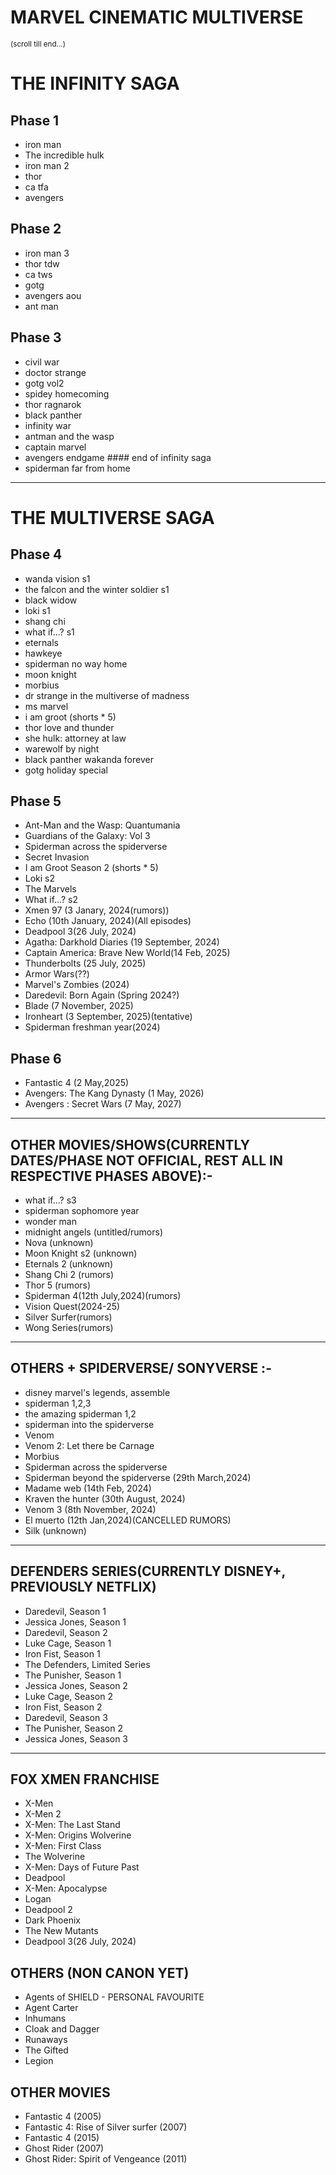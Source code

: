 # MARVEL CINEMATIC MULTIVERSE

<small>(scroll till end...)</small>

# THE INFINITY SAGA

## Phase 1

- iron man
- The incredible hulk
- iron man 2
- thor
- ca tfa
- avengers

## Phase 2

- iron man 3
- thor tdw
- ca tws
- gotg
- avengers aou
- ant man

## Phase 3

- civil war
- doctor strange
- gotg vol2
- spidey homecoming
- thor ragnarok
- black panther
- infinity war
- antman and the wasp
- captain marvel
- avengers endgame #### end of infinity saga
- spiderman far from home

<hr/>

# THE MULTIVERSE SAGA

## Phase 4

- wanda vision s1
- the falcon and the winter soldier s1
- black widow
- loki s1
- shang chi
- what if...? s1
- eternals
- hawkeye
- spiderman no way home
- moon knight
- morbius
- dr strange in the multiverse of madness
- ms marvel
- i am groot (shorts \* 5)
- thor love and thunder
- she hulk: attorney at law
- warewolf by night
- black panther wakanda forever
- gotg holiday special

## Phase 5

- Ant-Man and the Wasp: Quantumania
- Guardians of the Galaxy: Vol 3
- Spiderman across the spiderverse
- Secret Invasion
- I am Groot Season 2 (shorts \* 5)
- Loki s2
- The Marvels
- What if...? s2
- Xmen 97 (3 Janary, 2024(rumors))
- Echo (10th January, 2024)(All episodes)
- Deadpool 3(26 July, 2024)
- Agatha: Darkhold Diaries (19 September, 2024)
- Captain America: Brave New World(14 Feb, 2025)
- Thunderbolts (25 July, 2025)
- Armor Wars(??)
- Marvel's Zombies (2024)
- Daredevil: Born Again (Spring 2024?)
- Blade (7 November, 2025)
- Ironheart (3 September, 2025)(tentative)
- Spiderman freshman year(2024)

## Phase 6

- Fantastic 4 (2 May,2025)
- Avengers: The Kang Dynasty (1 May, 2026)
- Avengers : Secret Wars (7 May, 2027)

<hr>

## OTHER MOVIES/SHOWS(CURRENTLY DATES/PHASE NOT OFFICIAL, REST ALL IN RESPECTIVE PHASES ABOVE):-

- what if...? s3
- spiderman sophomore year
- wonder man
- midnight angels (untitled/rumors)
- Nova (unknown)
- Moon Knight s2 (unknown)
- Eternals 2 (unknown)
- Shang Chi 2 (rumors)
- Thor 5 (rumors)
- Spiderman 4(12th July,2024)(rumors)
- Vision Quest(2024-25)
- Silver Surfer(rumors)
- Wong Series(rumors)

<hr>

## OTHERS + SPIDERVERSE/ SONYVERSE :-

- disney marvel's legends, assemble
- spiderman 1,2,3
- the amazing spiderman 1,2
- spiderman into the spiderverse
- Venom
- Venom 2: Let there be Carnage
- Morbius
- Spiderman across the spiderverse
- Spiderman beyond the spiderverse (29th March,2024)
- Madame web (14th Feb, 2024)
- Kraven the hunter (30th August, 2024)
- Venom 3 (8th November, 2024)
- El muerto (12th Jan,2024)(CANCELLED RUMORS)
- Silk (unknown)

<hr>

## DEFENDERS SERIES(CURRENTLY DISNEY+, PREVIOUSLY NETFLIX)

- Daredevil, Season 1
- Jessica Jones, Season 1
- Daredevil, Season 2
- Luke Cage, Season 1
- Iron Fist, Season 1
- The Defenders, Limited Series
- The Punisher, Season 1
- Jessica Jones, Season 2
- Luke Cage, Season 2
- Iron Fist, Season 2
- Daredevil, Season 3
- The Punisher, Season 2
- Jessica Jones, Season 3

<hr>

## FOX XMEN FRANCHISE

- X-Men
- X-Men 2
- X-Men: The Last Stand
- X-Men: Origins Wolverine
- X-Men: First Class
- The Wolverine
- X-Men: Days of Future Past
- Deadpool
- X-Men: Apocalypse
- Logan
- Deadpool 2
- Dark Phoenix
- The New Mutants
- Deadpool 3(26 July, 2024)

## OTHERS (NON CANON YET)

- Agents of SHIELD - PERSONAL FAVOURITE
- Agent Carter
- Inhumans
- Cloak and Dagger
- Runaways
- The Gifted
- Legion

## OTHER MOVIES

- Fantastic 4 (2005)
- Fantastic 4: Rise of Silver surfer (2007)
- Fantastic 4 (2015)
- Ghost Rider (2007)
- Ghost Rider: Spirit of Vengeance (2011)
